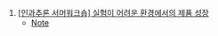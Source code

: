 1. [[인과추론 서머워크숍] 실험이 어려운 환경에서의 제품 성장](https://youtu.be/e89muvfyZ0k)
    - [Note](./Note/실험이_어려운_환경에서의_제품_성장.md)